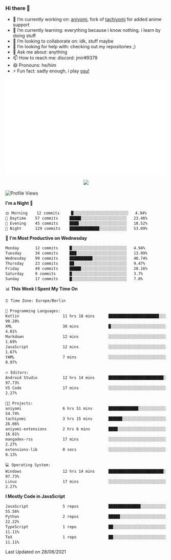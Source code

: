 ### Hi there 👋



<!--
**jmir1/jmir1** is a ✨ _special_ ✨ repository because its `README.md` (this file) appears on your GitHub profile.

Here are some ideas to get you started:
-->
- 🔭 I’m currently working on: [aniyomi](https://github.com/jmir1/aniyomi), fork of [tachiyomi](https://github.com/tachiyomiorg/tachiyomi) for added anime support
- 🌱 I’m currently learning: everything because i know nothing. i learn by doing stuff
- 👯 I’m looking to collaborate on: idk, stuff maybe
- 🤔 I’m looking for help with: checking out my repositories ;)
- 💬 Ask me about: anything
- 📫 How to reach me: discord: jmir#9379
- 😄 Pronouns: he/him
- ⚡ Fun fact: sadly enough, i play [osu!](https://osu.ppy.sh/users/18018426)  
<div>
	<p align="center">
		<a href="https://github.com/jmir1?tab=repositories" target="_blank" rel="noopener"><img src="https://github.com/jmir1/github-stats/blob/master/generated/overview.svg"></a>
	</p>
	<p align="center">
		<a href="https://github.com/search?o=desc&q=author%3Ajmir1&s=committer-date&type=Commits" target="_blank" rel="noopener"><img src="https://github-readme-streak-stats.herokuapp.com/?user=jmir1"></a>
	</p>
</div>

<!--START_SECTION:waka-->
![Profile Views](http://img.shields.io/badge/Profile%20Views-15-blue)

**I'm a Night 🦉** 

```text
🌞 Morning    12 commits     █░░░░░░░░░░░░░░░░░░░░░░░░   4.94% 
🌆 Daytime    57 commits     █████░░░░░░░░░░░░░░░░░░░░   23.46% 
🌃 Evening    45 commits     ████░░░░░░░░░░░░░░░░░░░░░   18.52% 
🌙 Night      129 commits    █████████████░░░░░░░░░░░░   53.09%

```
📅 **I'm Most Productive on Wednesday** 

```text
Monday       12 commits     █░░░░░░░░░░░░░░░░░░░░░░░░   4.94% 
Tuesday      34 commits     ███░░░░░░░░░░░░░░░░░░░░░░   13.99% 
Wednesday    99 commits     ██████████░░░░░░░░░░░░░░░   40.74% 
Thursday     23 commits     ██░░░░░░░░░░░░░░░░░░░░░░░   9.47% 
Friday       49 commits     █████░░░░░░░░░░░░░░░░░░░░   20.16% 
Saturday     9 commits      █░░░░░░░░░░░░░░░░░░░░░░░░   3.7% 
Sunday       17 commits     █░░░░░░░░░░░░░░░░░░░░░░░░   7.0%

```


📊 **This Week I Spent My Time On** 

```text
⌚︎ Time Zone: Europe/Berlin

💬 Programming Languages: 
Kotlin                   11 hrs 18 mins      ██████████████████████░░░   90.28% 
XML                      30 mins             █░░░░░░░░░░░░░░░░░░░░░░░░   4.01% 
Markdown                 12 mins             ░░░░░░░░░░░░░░░░░░░░░░░░░   1.69% 
JavaScript               12 mins             ░░░░░░░░░░░░░░░░░░░░░░░░░   1.67% 
YAML                     7 mins              ░░░░░░░░░░░░░░░░░░░░░░░░░   0.97%

🔥 Editors: 
Android Studio           12 hrs 14 mins      ████████████████████████░   97.73% 
VS Code                  17 mins             ░░░░░░░░░░░░░░░░░░░░░░░░░   2.27%

🐱‍💻 Projects: 
aniyomi                  6 hrs 51 mins       █████████████░░░░░░░░░░░░   54.74% 
tachiyomi                3 hrs 15 mins       ██████░░░░░░░░░░░░░░░░░░░   26.06% 
aniyomi-extensions       2 hrs 6 mins        ████░░░░░░░░░░░░░░░░░░░░░   16.81% 
mangadex-rss             17 mins             ░░░░░░░░░░░░░░░░░░░░░░░░░   2.27% 
extensions-lib           0 secs              ░░░░░░░░░░░░░░░░░░░░░░░░░   0.13%

💻 Operating System: 
Windows                  12 hrs 14 mins      ████████████████████████░   97.73% 
Linux                    17 mins             ░░░░░░░░░░░░░░░░░░░░░░░░░   2.27%

```

**I Mostly Code in JavaScript** 

```text
JavaScript               5 repos             ██████████████░░░░░░░░░░░   55.56% 
Python                   2 repos             █████░░░░░░░░░░░░░░░░░░░░   22.22% 
TypeScript               1 repo              ██░░░░░░░░░░░░░░░░░░░░░░░   11.11% 
TeX                      1 repo              ██░░░░░░░░░░░░░░░░░░░░░░░   11.11%

```



 Last Updated on 28/06/2021
<!--END_SECTION:waka-->
